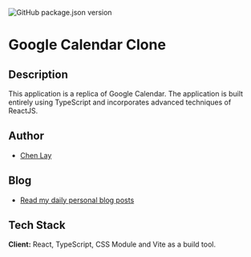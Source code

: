 ![GitHub package.json version](https://img.shields.io/github/package-json/v/chanmyaemaung/google-calendar-clone)

# Google Calendar Clone

## Description

This application is a replica of Google Calendar. The application is built entirely using TypeScript and incorporates advanced techniques of ReactJS.

## Author

- [Chen Lay](https://chanmyaemaung.net)

## Blog

- [Read my daily personal blog posts ](https://chenlay.vercel.app/blog)

## Tech Stack

**Client:** React, TypeScript, CSS Module and Vite as a build tool.
